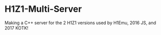 # H1Z1-Multi-Server

Making a C++ server for the 2 H1Z1 versions used by H1Emu, 2016 JS, and 2017 KOTK!

